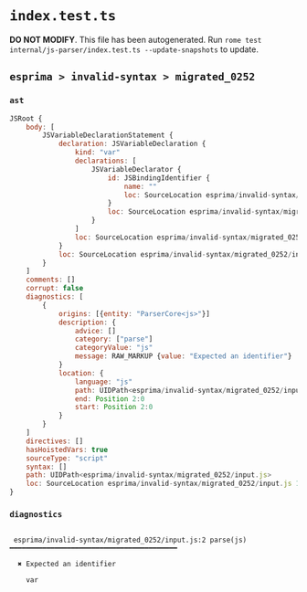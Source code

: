 # `index.test.ts`

**DO NOT MODIFY**. This file has been autogenerated. Run `rome test internal/js-parser/index.test.ts --update-snapshots` to update.

## `esprima > invalid-syntax > migrated_0252`

### `ast`

```javascript
JSRoot {
	body: [
		JSVariableDeclarationStatement {
			declaration: JSVariableDeclaration {
				kind: "var"
				declarations: [
					JSVariableDeclarator {
						id: JSBindingIdentifier {
							name: ""
							loc: SourceLocation esprima/invalid-syntax/migrated_0252/input.js 2:0-2:0 ()
						}
						loc: SourceLocation esprima/invalid-syntax/migrated_0252/input.js 2:0-2:0
					}
				]
				loc: SourceLocation esprima/invalid-syntax/migrated_0252/input.js 1:0-2:0
			}
			loc: SourceLocation esprima/invalid-syntax/migrated_0252/input.js 1:0-2:0
		}
	]
	comments: []
	corrupt: false
	diagnostics: [
		{
			origins: [{entity: "ParserCore<js>"}]
			description: {
				advice: []
				category: ["parse"]
				categoryValue: "js"
				message: RAW_MARKUP {value: "Expected an identifier"}
			}
			location: {
				language: "js"
				path: UIDPath<esprima/invalid-syntax/migrated_0252/input.js>
				end: Position 2:0
				start: Position 2:0
			}
		}
	]
	directives: []
	hasHoistedVars: true
	sourceType: "script"
	syntax: []
	path: UIDPath<esprima/invalid-syntax/migrated_0252/input.js>
	loc: SourceLocation esprima/invalid-syntax/migrated_0252/input.js 1:0-2:0
}
```

### `diagnostics`

```

 esprima/invalid-syntax/migrated_0252/input.js:2 parse(js) ━━━━━━━━━━━━━━━━━━━━━━━━━━━━━━━━━━━━━━━━━

  ✖ Expected an identifier

    var


```
